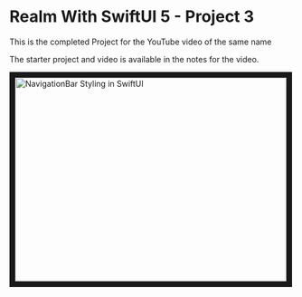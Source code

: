 # Realm With SwiftUI 5 - Project 3

This is the completed Project for the YouTube video of the same name

The starter project and video is available in the notes for the video.

<a href="http://www.youtube.com/watch?feature=player_embedded&v=oK5xoK9QGSQ
" target="_blank"><img src="http://img.youtube.com/vi/oK5xoK9QGSQ/0.jpg" 
alt="NavigationBar Styling in SwiftUI" width="480" height="360" border="10" /></a>

